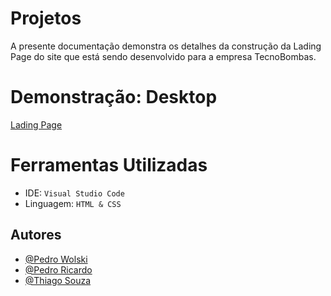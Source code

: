 # Projetos 

A presente documentação demonstra os detalhes da construção da Lading Page do site que está sendo desenvolvido para a empresa TecnoBombas.

# Demonstração: Desktop

<a href="https://iampdrin.github.io/TecnoBombas/" target="_blank">Lading Page</a>

# Ferramentas Utilizadas

- IDE: `Visual Studio Code`
- Linguagem: `HTML & CSS`

## Autores

- [@Pedro Wolski](https://www.github.com/IamPdrin)
- [@Pedro Ricardo](https://www.github.com/BitesZ)
- [@Thiago Souza](https://www.github.com/KingTayko)
